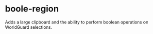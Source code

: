 # boole-region
Adds a large clipboard and the ability to perform boolean operations on WorldGuard selections.
